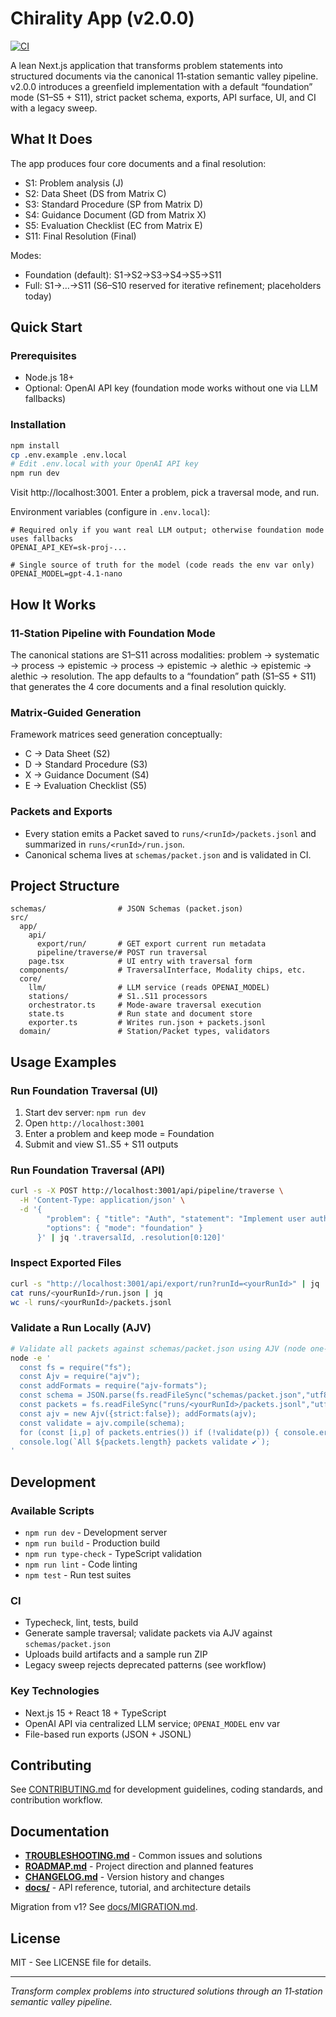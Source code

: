 # Chirality App (v2.0.0)

[![CI](https://github.com/sgttomas/chirality-app/actions/workflows/ci.yml/badge.svg)](https://github.com/sgttomas/chirality-app/actions/workflows/ci.yml)

A lean Next.js application that transforms problem statements into structured documents via the canonical 11‑station semantic valley pipeline. v2.0.0 introduces a greenfield implementation with a default “foundation” mode (S1–S5 + S11), strict packet schema, exports, API surface, UI, and CI with a legacy sweep.

## What It Does

The app produces four core documents and a final resolution:

- S1: Problem analysis (J)
- S2: Data Sheet (DS from Matrix C)
- S3: Standard Procedure (SP from Matrix D)
- S4: Guidance Document (GD from Matrix X)
- S5: Evaluation Checklist (EC from Matrix E)
- S11: Final Resolution (Final)

Modes:
- Foundation (default): S1→S2→S3→S4→S5→S11
- Full: S1→…→S11 (S6–S10 reserved for iterative refinement; placeholders today)

## Quick Start

### Prerequisites
- Node.js 18+
- Optional: OpenAI API key (foundation mode works without one via LLM fallbacks)

### Installation
```bash
npm install
cp .env.example .env.local
# Edit .env.local with your OpenAI API key
npm run dev
```

Visit http://localhost:3001. Enter a problem, pick a traversal mode, and run.

Environment variables (configure in `.env.local`):
```
# Required only if you want real LLM output; otherwise foundation mode uses fallbacks
OPENAI_API_KEY=sk-proj-...

# Single source of truth for the model (code reads the env var only)
OPENAI_MODEL=gpt-4.1-nano
```

## How It Works

### 11‑Station Pipeline with Foundation Mode
The canonical stations are S1–S11 across modalities: problem → systematic → process → epistemic → process → epistemic → alethic → epistemic → alethic → resolution. The app defaults to a “foundation” path (S1–S5 + S11) that generates the 4 core documents and a final resolution quickly.

### Matrix‑Guided Generation
Framework matrices seed generation conceptually:
- C → Data Sheet (S2)
- D → Standard Procedure (S3)
- X → Guidance Document (S4)
- E → Evaluation Checklist (S5)

### Packets and Exports
- Every station emits a Packet saved to `runs/<runId>/packets.jsonl` and summarized in `runs/<runId>/run.json`.
- Canonical schema lives at `schemas/packet.json` and is validated in CI.

## Project Structure

```
schemas/                # JSON Schemas (packet.json)
src/
  app/
    api/
      export/run/       # GET export current run metadata
      pipeline/traverse/# POST run traversal
    page.tsx            # UI entry with traversal form
  components/           # TraversalInterface, Modality chips, etc.
  core/
    llm/                # LLM service (reads OPENAI_MODEL)
    stations/           # S1..S11 processors
    orchestrator.ts     # Mode-aware traversal execution
    state.ts            # Run state and document store
    exporter.ts         # Writes run.json + packets.jsonl
  domain/               # Station/Packet types, validators
```

## Usage Examples

### Run Foundation Traversal (UI)
1) Start dev server: `npm run dev`
2) Open `http://localhost:3001`
3) Enter a problem and keep mode = Foundation
4) Submit and view S1..S5 + S11 outputs

### Run Foundation Traversal (API)
```bash
curl -s -X POST http://localhost:3001/api/pipeline/traverse \
  -H 'Content-Type: application/json' \
  -d '{
        "problem": { "title": "Auth", "statement": "Implement user authentication" },
        "options": { "mode": "foundation" }
      }' | jq '.traversalId, .resolution[0:120]'
```

### Inspect Exported Files
```bash
curl -s "http://localhost:3001/api/export/run?runId=<yourRunId>" | jq
cat runs/<yourRunId>/run.json | jq
wc -l runs/<yourRunId>/packets.jsonl
```

### Validate a Run Locally (AJV)
```bash
# Validate all packets against schemas/packet.json using AJV (node one-liner)
node -e '
  const fs = require("fs");
  const Ajv = require("ajv");
  const addFormats = require("ajv-formats");
  const schema = JSON.parse(fs.readFileSync("schemas/packet.json","utf8"));
  const packets = fs.readFileSync("runs/<yourRunId>/packets.jsonl","utf8").trim().split("\n").map(JSON.parse);
  const ajv = new Ajv({strict:false}); addFormats(ajv);
  const validate = ajv.compile(schema);
  for (const [i,p] of packets.entries()) if (!validate(p)) { console.error(`Packet ${i+1} failed`, validate.errors); process.exit(1); }
  console.log(`All ${packets.length} packets validate ✔`);
'
```

## Development

### Available Scripts
- `npm run dev` - Development server
- `npm run build` - Production build
- `npm run type-check` - TypeScript validation  
- `npm run lint` - Code linting
- `npm test` - Run test suites

### CI
- Typecheck, lint, tests, build
- Generate sample traversal; validate packets via AJV against `schemas/packet.json`
- Uploads build artifacts and a sample run ZIP
- Legacy sweep rejects deprecated patterns (see workflow)

### Key Technologies
- Next.js 15 + React 18 + TypeScript
- OpenAI API via centralized LLM service; `OPENAI_MODEL` env var
- File-based run exports (JSON + JSONL)

## Contributing

See [CONTRIBUTING.md](CONTRIBUTING.md) for development guidelines, coding standards, and contribution workflow.

## Documentation

- **[TROUBLESHOOTING.md](TROUBLESHOOTING.md)** - Common issues and solutions
- **[ROADMAP.md](ROADMAP.md)** - Project direction and planned features
- **[CHANGELOG.md](CHANGELOG.md)** - Version history and changes
- **[docs/](docs/)** - API reference, tutorial, and architecture details

Migration from v1? See [docs/MIGRATION.md](docs/MIGRATION.md).

## License

MIT - See LICENSE file for details.

---

*Transform complex problems into structured solutions through an 11‑station semantic valley pipeline.*
